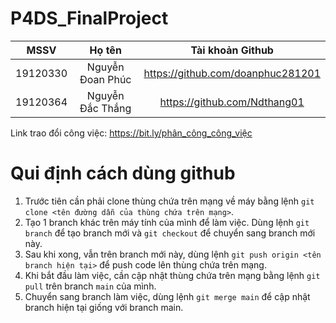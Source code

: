 # P4DS_FinalProject
| MSSV | Họ tên | Tài khoản Github |
|:---:|:---:|:---:|
| 19120330 | Nguyễn Đoan Phúc | https://github.com/doanphuc281201 |
| 19120364 | Nguyễn Đắc Thắng | https://github.com/Ndthang01 |

Link trao đổi công việc: https://bit.ly/phân_công_công_việc

# Qui định cách dùng github

1. Trước tiên cần phải clone thùng chứa trên mạng về máy bằng lệnh ```git clone <tên đường dẫn của thùng chứa trên mạng>```.
2. Tạo 1 branch khác trên máy tính của mình để làm việc. Dùng lệnh ```git branch``` để tạo branch mới và ```git checkout``` để chuyển sang branch mới này.
3. Sau khi xong, vẫn trên branch mới này, dùng lệnh ```git push origin <tên branch hiện tại>``` để push code lên thùng chứa trên mạng.
4. Khi bắt đầu làm việc, cần cập nhật thùng chứa trên mạng bằng lệnh ```git pull``` trên branch ```main``` của mình.
5. Chuyển sang branch làm việc, dùng lệnh ```git merge main``` để cập nhật branch hiện tại giống với branch main. 
